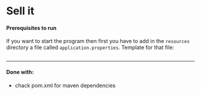 # Sell it


#### Prerequisites to run
If you want to start the program then first you have to add in the `resources` directory a file called `application.properties`.
Template for that file:
```
```

---
#### Done with:
* chack pom.xml for maven dependencies

